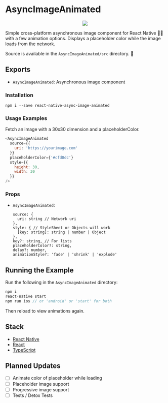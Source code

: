 # AsyncImageAnimated

<p align="center">
  <img src ="https://media.giphy.com/media/X06Nr75bS7k8U/giphy.gif" />
</p>

Simple cross-platform asynchronous image component for React Native 🙌🏻 with a few animation options.  Displays a placeholder color while the image loads from the network.

Source is available in the `AsyncImageAnimated/src` directory. 🙂

## Exports

* `AsyncImageAnimated`: Asynchronous image component

### Installation

```
npm i --save react-native-async-image-animated
```

### Usage Examples

Fetch an image with a 30x30 dimension and a placeholderColor.

```javascript
<AsyncImageAnimated
  source={{
    uri: 'https://yourimage.com'
  }}
  placeholderColor={'#cfd8dc'}
  style={{
    height: 30,
    width: 30
  }}
/>
```

### Props

* `AsyncImageAnimated`:

  ```javacript
  source: {
    uri: string // Network uri
  },
  style: { // StyleSheet or Objects will work
    [key: string]: string | number | Object
  },
  key?: string, // For lists
  placeholderColor?: string,
  delay?: number,
  animationStyle?: 'fade' | 'shrink' | 'explode'
  ```

## Running the Example

Run the following in the `AsyncImageAnimated` directory:

```javascript
npm i
react-native start
npm run ios // or 'android' or 'start' for both
```

Then reload to view animations again.

## Stack

* [React Native](https://github.com/facebook/react-native)
* [React](https://github.com/facebook/react)
* [TypeScript](https://github.com/Microsoft/TypeScript)

## Planned Updates

* [ ] Animate color of placeholder while loading
* [ ] Placeholder image support
* [ ] Progressive image support
* [ ] Tests / Detox Tests
